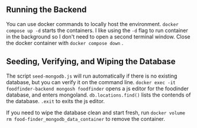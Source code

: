 ## Running the Backend
You can use docker commands to locally host the environment.
`docker compose up -d`  starts the containers. I like using the  `-d` flag to run container in the background so I don't need to open a second terminal window.
Close the docker container with `docker compose down` .

## Seeding, Verifying, and Wiping the Database

The script `seed-mongodb.js` will run automatically if there is no existing database, but you can verify it on the command line.
 `docker exec -it foodfinder-backend mongosh foodfinder`  opens a js editor for the foodinder database, and enters mongoland.
`db.locations.find()` lists the contends of the database.  `.exit` to exits the js editor.

If you need to wipe the database clean and start fresh, run `docker volume rm food-finder_mongodb_data_container` to remove the container.

